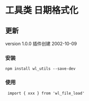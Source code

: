 # 工具类 日期格式化

## 更新
version 1.0.0       插件创建       2002-10-09

### 安装 
``` 
npm install wl_utils --save-dev

```

### 使用  
```
 import { xxx } from 'wl_file_load'
```